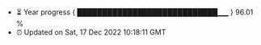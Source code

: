 - ⏳ Year progress { ████████████████████████████▁▁ } 96.01 %
- ⏰ Updated on Sat, 17 Dec 2022 10:18:11 GMT

